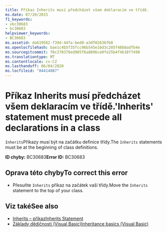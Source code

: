 ```yaml
---
title: Příkaz Inherits musí předcházet všem deklaracím ve třídě.
ms.date: 07/20/2015
f1_keywords:
- vbc30683
- bc30683
helpviewer_keywords:
- BC30683
ms.assetid: da619562-f39d-44fa-bed0-a3df02636fb0
ms.openlocfilehash: bae1c4b5f35fcc96b545e16d3c205f48b8adfb4e
ms.sourcegitcommit: f8c270376ed905f6a8896ce0fe25b4f4b38ff498
ms.translationtype: MT
ms.contentlocale: cs-CZ
ms.lasthandoff: 06/04/2020
ms.locfileid: "84414087"
---
```

# <a name="inherits-statement-must-precede-all-declarations-in-a-class"></a><span data-ttu-id="ebd8b-102">Příkaz Inherits musí předcházet všem deklaracím ve třídě.</span><span class="sxs-lookup"><span data-stu-id="ebd8b-102">'Inherits' statement must precede all declarations in a class</span></span>
<span data-ttu-id="ebd8b-103">`Inherits`Příkazy musí být na začátku definice třídy.</span><span class="sxs-lookup"><span data-stu-id="ebd8b-103">The `Inherits` statements must be at the beginning of class definitions.</span></span>  
  
 <span data-ttu-id="ebd8b-104">**ID chyby:** BC30683</span><span class="sxs-lookup"><span data-stu-id="ebd8b-104">**Error ID:** BC30683</span></span>  
  
## <a name="to-correct-this-error"></a><span data-ttu-id="ebd8b-105">Oprava této chyby</span><span class="sxs-lookup"><span data-stu-id="ebd8b-105">To correct this error</span></span>  
  
- <span data-ttu-id="ebd8b-106">Přesuňte `Inherits` příkaz na začátek vaší třídy.</span><span class="sxs-lookup"><span data-stu-id="ebd8b-106">Move the `Inherits` statement to the top of your class.</span></span>  
  
## <a name="see-also"></a><span data-ttu-id="ebd8b-107">Viz také</span><span class="sxs-lookup"><span data-stu-id="ebd8b-107">See also</span></span>

- [<span data-ttu-id="ebd8b-108">Inherits – příkaz</span><span class="sxs-lookup"><span data-stu-id="ebd8b-108">Inherits Statement</span></span>](../language-reference/statements/inherits-statement.md)
- [<span data-ttu-id="ebd8b-109">Základy dědičnosti (Visual Basic)</span><span class="sxs-lookup"><span data-stu-id="ebd8b-109">Inheritance basics (Visual Basic)</span></span>](../programming-guide/language-features/objects-and-classes/inheritance-basics.md)

